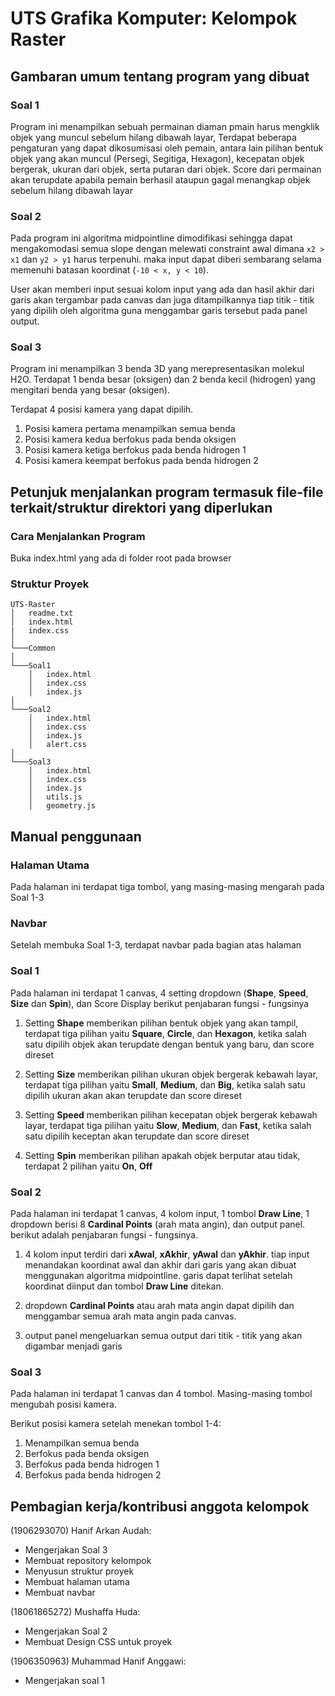 # UTS Grafika Komputer: Kelompok Raster

## Gambaran umum tentang program yang dibuat

### Soal 1

Program ini menampilkan sebuah permainan diaman pmain harus mengklik objek yang muncul sebelum hilang dibawah layar, Terdapat 
beberapa pengaturan yang dapat dikosumisasi oleh pemain, antara lain pilihan bentuk objek yang akan muncul (Persegi, Segitiga, Hexagon), kecepatan objek bergerak, ukuran dari objek, serta putaran dari objek. Score dari permainan akan terupdate apabila pemain berhasil ataupun gagal menangkap objek sebelum hilang dibawah layar

### Soal 2

Pada program ini algoritma midpointline dimodifikasi sehingga dapat mengakomodasi semua slope dengan melewati constraint awal dimana `x2 > x1` dan `y2 > y1` harus terpenuhi. maka input dapat diberi sembarang selama memenuhi batasan koordinat (`-10 < x, y < 10`).

User akan memberi input sesuai kolom input yang ada dan hasil akhir dari garis akan tergambar pada canvas dan juga ditampilkannya tiap titik - titik yang dipilih oleh algoritma guna menggambar garis tersebut pada panel output.

### Soal 3

Program ini menampilkan 3 benda 3D yang merepresentasikan molekul H2O. Terdapat 1 benda besar (oksigen)
dan 2 benda kecil (hidrogen) yang mengitari benda yang besar (oksigen).

Terdapat 4 posisi kamera yang dapat dipilih.

1. Posisi kamera pertama menampilkan semua benda
2. Posisi kamera kedua berfokus pada benda oksigen
3. Posisi kamera ketiga berfokus pada benda hidrogen 1
4. Posisi kamera keempat berfokus pada benda hidrogen 2

## Petunjuk menjalankan program termasuk file-file terkait/struktur direktori yang diperlukan

### Cara Menjalankan Program

Buka index.html yang ada di folder root pada browser

### Struktur Proyek

```
UTS-Raster
│   readme.txt
│   index.html
|   index.css
│
└───Common
│
└───Soal1
    │   index.html
    │   index.css
    │   index.js
│
└───Soal2
    │   index.html
    │   index.css
    │   index.js
    │   alert.css
│
└───Soal3
    │   index.html
    │   index.css
    │   index.js
    │   utils.js
    │   geometry.js
```

## Manual penggunaan

### Halaman Utama

Pada halaman ini terdapat tiga tombol, yang masing-masing mengarah pada Soal 1-3

### Navbar

Setelah membuka Soal 1-3, terdapat navbar pada bagian atas halaman

### Soal 1

Pada halaman ini terdapat 1 canvas, 4 setting dropdown (**Shape**, **Speed**, **Size** dan **Spin**), dan Score Display
berikut penjabaran fungsi - fungsinya

1. Setting **Shape** memberikan pilihan bentuk objek yang akan tampil, terdapat tiga pilihan yaitu **Square**, **Circle**, dan **Hexagon**, ketika salah satu dipilih objek akan terupdate dengan bentuk yang baru, dan score direset

2. Setting **Size** memberikan pilihan ukuran objek bergerak kebawah layar, terdapat tiga pilihan yaitu **Small**, **Medium**, dan **Big**, ketika salah satu dipilih ukuran akan akan terupdate dan score direset

3. Setting **Speed** memberikan pilihan kecepatan objek bergerak kebawah layar, terdapat tiga pilihan yaitu **Slow**, **Medium**, dan **Fast**, ketika salah satu dipilih keceptan akan terupdate dan score direset

4. Setting **Spin** memberikan pilihan apakah objek berputar atau tidak, terdapat 2 pilihan yaitu **On**, **Off**

### Soal 2

Pada halaman ini terdapat 1 canvas, 4 kolom input, 1 tombol **Draw Line**, 1 dropdown berisi 8 **Cardinal Points** (arah mata angin), dan output panel. berikut adalah penjabaran fungsi - fungsinya.

1. 4 kolom input terdiri dari **xAwal**, **xAkhir**, **yAwal** dan **yAkhir**. tiap input menandakan koordinat awal dan akhir dari garis yang akan dibuat menggunakan algoritma midpointline. garis dapat terlihat setelah koordinat diinput dan tombol **Draw Line** ditekan.

2. dropdown **Cardinal Points** atau arah mata angin dapat dipilih dan menggambar semua arah mata angin pada canvas.

3. output panel mengeluarkan semua output dari titik - titik yang akan digambar menjadi garis


### Soal 3

Pada halaman ini terdapat 1 canvas dan 4 tombol. Masing-masing tombol mengubah posisi kamera.

Berikut posisi kamera setelah menekan tombol 1-4:

1. Menampilkan semua benda
2. Berfokus pada benda oksigen
3. Berfokus pada benda hidrogen 1
4. Berfokus pada benda hidrogen 2

## Pembagian kerja/kontribusi anggota kelompok

(1906293070) Hanif Arkan Audah:

- Mengerjakan Soal 3
- Membuat repository kelompok
- Menyusun struktur proyek
- Membuat halaman utama
- Membuat navbar

(18061865272) Mushaffa Huda:

- Mengerjakan Soal 2
- Membuat Design CSS untuk proyek

(1906350963) Muhammad Hanif Anggawi:

- Mengerjakan soal 1